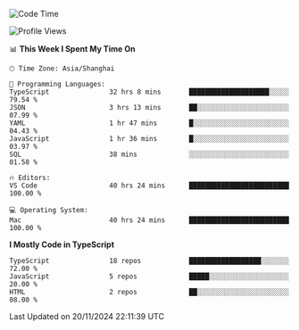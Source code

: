 <!--START_SECTION:waka-->
![Code Time](http://img.shields.io/badge/Code%20Time-6%2C927%20hrs%2044%20mins-blue)

![Profile Views](http://img.shields.io/badge/Profile%20Views-0-blue)

📊 **This Week I Spent My Time On** 

```text
🕑︎ Time Zone: Asia/Shanghai

💬 Programming Languages: 
TypeScript               32 hrs 8 mins       ████████████████████░░░░░   79.54 % 
JSON                     3 hrs 13 mins       ██░░░░░░░░░░░░░░░░░░░░░░░   07.99 % 
YAML                     1 hr 47 mins        █░░░░░░░░░░░░░░░░░░░░░░░░   04.43 % 
JavaScript               1 hr 36 mins        █░░░░░░░░░░░░░░░░░░░░░░░░   03.97 % 
SQL                      38 mins             ░░░░░░░░░░░░░░░░░░░░░░░░░   01.58 % 

🔥 Editors: 
VS Code                  40 hrs 24 mins      █████████████████████████   100.00 % 

💻 Operating System: 
Mac                      40 hrs 24 mins      █████████████████████████   100.00 % 
```

**I Mostly Code in TypeScript** 

```text
TypeScript               18 repos            ██████████████████░░░░░░░   72.00 % 
JavaScript               5 repos             █████░░░░░░░░░░░░░░░░░░░░   20.00 % 
HTML                     2 repos             ██░░░░░░░░░░░░░░░░░░░░░░░   08.00 % 
```




 Last Updated on 20/11/2024 22:11:39 UTC
<!--END_SECTION:waka-->

